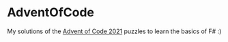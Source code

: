 # AdventOfCode

My solutions of the [Advent of Code 2021](https://adventofcode.com/2021) puzzles to learn the basics of F# :)

